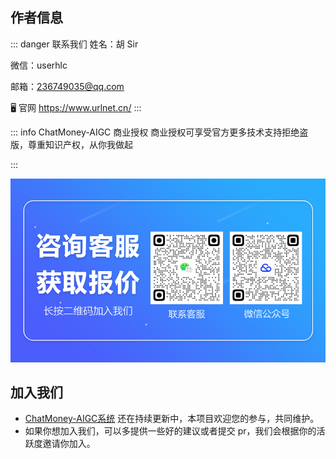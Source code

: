 ## 作者信息
:::  danger 联系我们
姓名：胡 Sir

微信：userhlc

邮箱：236749035@qq.com

🖥️ 官网 https://www.urlnet.cn/
:::

::: info ChatMoney-AIGC 商业授权
商业授权可享受官方更多技术支持拒绝盗版，尊重知识产权，从你我做起

:::

![联系客服](/public/images/kf.png)


## 加入我们

- [ChatMoney-AIGC系统](https://www.cloudcvm.com/) 还在持续更新中，本项目欢迎您的参与，共同维护。
- 如果你想加入我们，可以多提供一些好的建议或者提交 pr，我们会根据你的活跃度邀请你加入。

